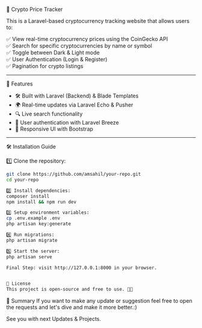 🚀 Crypto Price Tracker

This is a Laravel-based cryptocurrency tracking website that allows users to:

✅ View real-time cryptocurrency prices using the CoinGecko API  
✅ Search for specific cryptocurrencies by name or symbol  
✅ Toggle between Dark & Light mode  
✅ User Authentication (Login & Register)  
✅ Pagination for crypto listings

---

📌 Features

-   🛠 Built with Laravel (Backend) & Blade Templates
-   🌍 Real-time updates via Laravel Echo & Pusher
-   🔍 Live search functionality
-   🔐 User authentication with Laravel Breeze
-   🎨 Responsive UI with Bootstrap

---

🛠 Installation Guide

1️⃣ Clone the repository:

```bash
git clone https://github.com/amsahil/your-repo.git
cd your-repo

2️⃣ Install dependencies:
composer install
npm install && npm run dev

3️⃣ Setup environment variables:
cp .env.example .env
php artisan key:generate

4️⃣ Run migrations:
php artisan migrate

5️⃣ Start the server:
php artisan serve

Final Step: visit http://127.0.0.1:8000 in your browser.


📜 License
This project is open-source and free to use. 🚀✨
```

🎯 Summary
If you want to make any update or suggestion feel free to open the requests and let's dive and make it more better.:)

See you with next Updates & Projects.
